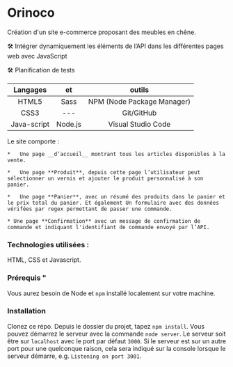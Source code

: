 # Orinoco #

Création d'un site e-commerce proposant des meubles en chêne.

🛠️ Intégrer dynamiquement les éléments de l’API dans les différentes pages web avec JavaScript

🛠️ Planification de tests



| Langages | et  | outils |
| :---: | :---: | :---: |
| HTML5 | Sass | NPM (Node Package Manager)|
| CSS3 | --- | Git/GitHub |
| Java-script | Node.js | Visual Studio Code |


Le site comporte : 
    
    *   Une page __d’accueil__ montrant tous les articles disponibles à la vente.

    *   Une page **Produit**, depuis cette page l’utilisateur peut sélectionner un vernis et ajouter le produit personnalisé à son panier.

    *   Une page **Panier**, avec un résumé des produits dans le panier et le prix total du panier. Et également Un formulaire avec des données vérifées par regex permettant de passer une commande. 

    * Une page **Confirmation** avec un message de confirmation de commande et indiquant l'identifiant de commande envoyé par l’API.



<!-- <table>
<thead>
<tr>
<th align="center">Langages</th>
<th align="center">et</th>
<th align="center">outils</th>
</tr>
</thead>
<tbody>
<tr>
<td align="center">HTML5</td>
<td align="center">Node.js</td>
<td align="center">NPM (Node Package Manager)</td>
</tr>
<tr>
<td align="center">CSS3</td>
<td align="center">Git/GitHub</td>
<td align="center">xXx</td>
</tr>
<tr>
<td align="center">Java-script</td>
<td align="center">Sass</td>
<td align="center">Visual Studio Code</td>
</tr>
</tbody>
</table> -->


### Technologies utilisées : ###

HTML, CSS et Javascript.

### Prérequis " ###

Vous aurez besoin de Node et `npm` installé localement sur votre machine.

### Installation ###

Clonez ce répo. Depuis le dossier du projet, tapez `npm install`. Vous pouvez démarrez le serveur avec la commande `node server`. 
Le serveur soit être sur `localhost` avec le port par défaut `3000`. Si le serveur est sur un autre port pour une quelconque raison, cela sera indiqué sur la console lorsque le serveur démarre, e.g. `Listening on port 3001`.